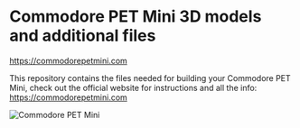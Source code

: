 # Commodore PET Mini 3D models and additional files
https://commodorepetmini.com

This repository contains the files needed for building your Commodore PET Mini, check out the official website for instructions and all the info: https://commodorepetmini.com

![Commodore PET Mini](https://commodorepetmini.com/res/photos/Commodore%20PET%20Mini%20Shooting%20Retrowave%20lowres.jpg)

